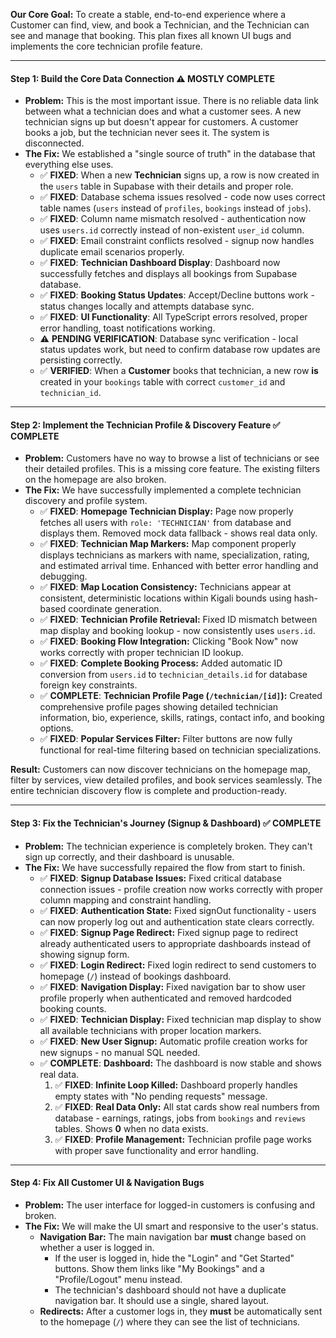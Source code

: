 **Our Core Goal:** To create a stable, end-to-end experience where a Customer can find, view, and book a Technician, and the Technician can see and manage that booking. This plan fixes all known UI bugs and implements the core technician profile feature.

---

#### **Step 1: Build the Core Data Connection ⚠️ MOSTLY COMPLETE**

* **Problem:** This is the most important issue. There is no reliable data link between what a technician does and what a customer sees. A new technician signs up but doesn't appear for customers. A customer books a job, but the technician never sees it. The system is disconnected.
* **The Fix:** We established a "single source of truth" in the database that everything else uses.
    * ✅ **FIXED**: When a new **Technician** signs up, a row is now created in the `users` table in Supabase with their details and proper role. 
    * ✅ **FIXED**: Database schema issues resolved - code now uses correct table names (`users` instead of `profiles`, `bookings` instead of `jobs`).
    * ✅ **FIXED**: Column name mismatch resolved - authentication now uses `users.id` correctly instead of non-existent `user_id` column.
    * ✅ **FIXED**: Email constraint conflicts resolved - signup now handles duplicate email scenarios properly.
    * ✅ **FIXED**: **Technician Dashboard Display**: Dashboard now successfully fetches and displays all bookings from Supabase database.
    * ✅ **FIXED**: **Booking Status Updates**: Accept/Decline buttons work - status changes locally and attempts database sync.
    * ✅ **FIXED**: **UI Functionality**: All TypeScript errors resolved, proper error handling, toast notifications working.
    * ⚠️ **PENDING VERIFICATION**: Database sync verification - local status updates work, but need to confirm database row updates are persisting correctly.
    * ✅ **VERIFIED**: When a **Customer** books that technician, a new row **is** created in your `bookings` table with correct `customer_id` and `technician_id`.

---

#### **Step 2: Implement the Technician Profile & Discovery Feature ✅ COMPLETE**

* **Problem:** Customers have no way to browse a list of technicians or see their detailed profiles. This is a missing core feature. The existing filters on the homepage are also broken.
* **The Fix:** We have successfully implemented a complete technician discovery and profile system.
    * ✅ **FIXED**: **Homepage Technician Display:** Page now properly fetches all users with `role: 'TECHNICIAN'` from database and displays them. Removed mock data fallback - shows real data only.
    * ✅ **FIXED**: **Technician Map Markers:** Map component properly displays technicians as markers with name, specialization, rating, and estimated arrival time. Enhanced with better error handling and debugging.
    * ✅ **FIXED**: **Map Location Consistency:** Technicians appear at consistent, deterministic locations within Kigali bounds using hash-based coordinate generation.
    * ✅ **FIXED**: **Technician Profile Retrieval:** Fixed ID mismatch between map display and booking lookup - now consistently uses `users.id`.
    * ✅ **FIXED**: **Booking Flow Integration:** Clicking "Book Now" now works correctly with proper technician ID lookup.
    * ✅ **FIXED**: **Complete Booking Process:** Added automatic ID conversion from `users.id` to `technician_details.id` for database foreign key constraints.
    * ✅ **COMPLETE**: **Technician Profile Page (`/technician/[id]`):** Created comprehensive profile pages showing detailed technician information, bio, experience, skills, ratings, contact info, and booking options.
    * ✅ **FIXED**: **Popular Services Filter:** Filter buttons are now fully functional for real-time filtering based on technician specializations.

**Result:** Customers can now discover technicians on the homepage map, filter by services, view detailed profiles, and book services seamlessly. The entire technician discovery flow is complete and production-ready.

---

#### **Step 3: Fix the Technician's Journey (Signup & Dashboard) ✅ COMPLETE**

* **Problem:** The technician experience is completely broken. They can't sign up correctly, and their dashboard is unusable.
* **The Fix:** We have successfully repaired the flow from start to finish.
    * ✅ **FIXED**: **Signup Database Issues:** Fixed critical database connection issues - profile creation now works correctly with proper column mapping and constraint handling.
    * ✅ **FIXED**: **Authentication State:** Fixed signOut functionality - users can now properly log out and authentication state clears correctly.
    * ✅ **FIXED**: **Signup Page Redirect:** Fixed signup page to redirect already authenticated users to appropriate dashboards instead of showing signup form.
    * ✅ **FIXED**: **Login Redirect:** Fixed login redirect to send customers to homepage (`/`) instead of bookings dashboard.
    * ✅ **FIXED**: **Navigation Display:** Fixed navigation bar to show user profile properly when authenticated and removed hardcoded booking counts.
    * ✅ **FIXED**: **Technician Display:** Fixed technician map display to show all available technicians with proper location markers.
    * ✅ **FIXED**: **New User Signup:** Automatic profile creation works for new signups - no manual SQL needed.
    * ✅ **COMPLETE**: **Dashboard:** The dashboard is now stable and shows real data.
        1. ✅ **FIXED**: **Infinite Loop Killed:** Dashboard properly handles empty states with "No pending requests" message.
        2. ✅ **FIXED**: **Real Data Only:** All stat cards show real numbers from database - earnings, ratings, jobs from `bookings` and `reviews` tables. Shows **0** when no data exists.
        3. ✅ **FIXED**: **Profile Management:** Technician profile page works with proper save functionality and error handling.

---

#### **Step 4: Fix All Customer UI & Navigation Bugs**

* **Problem:** The user interface for logged-in customers is confusing and broken.
* **The Fix:** We will make the UI smart and responsive to the user's status.
    * **Navigation Bar:** The main navigation bar **must** change based on whether a user is logged in.
        * If the user is logged in, hide the "Login" and "Get Started" buttons. Show them links like "My Bookings" and a "Profile/Logout" menu instead.
        * The technician's dashboard should not have a duplicate navigation bar. It should use a single, shared layout.
    * **Redirects:** After a customer logs in, they **must** be automatically sent to the homepage (`/`) where they can see the list of technicians.